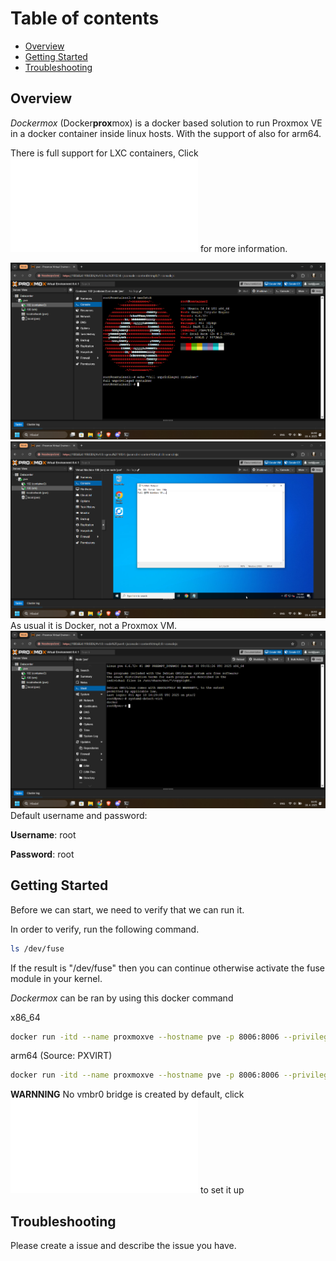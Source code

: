 # Table of contents
- [Overview](#overview)
- [Getting Started](#getting-started)
- [Troubleshooting](#troubleshooting)

## Overview
*Dockermox* (Docker**prox**mox) is a docker based solution to run Proxmox VE in a docker container inside linux hosts. With the support of also for arm64.


There is full support for LXC containers, Click ![here](./lxc/main.md) for more information.

![Screenshot of dockermox](./showcase_container_1.png)
![Screenshot of dockermox](./showcase_vm_1.png)
As usual it is Docker, not a Proxmox VM.
![Screenshot of dockermox](./showcase.png)
Default username and password:

**Username**: root 

**Password**: root

## Getting Started
Before we can start, we need to verify that we can run it.

In order to verify, run the following command.

```bash
ls /dev/fuse
```

If the result is "/dev/fuse" then you can continue otherwise activate the fuse module in your kernel.


*Dockermox* can be ran by using this docker command

x86_64
```bash
docker run -itd --name proxmoxve --hostname pve -p 8006:8006 --privileged rtedpro/proxmox:8.4.x
```

arm64 (Source: PXVIRT)
```bash
docker run -itd --name proxmoxve --hostname pve -p 8006:8006 --privileged rtedpro/proxmox:8.4.1-arm64
```

**WARNNING** No vmbr0 bridge is created by default, click ![here](./vmbr0/README.md) to set it up

## Troubleshooting
Please create a issue and describe the issue you have.
